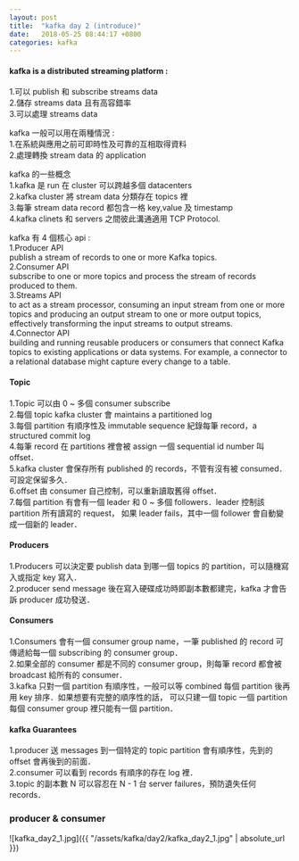 ```yaml
---
layout: post
title:  "kafka day 2 (introduce)"
date:   2018-05-25 08:44:17 +0800
categories: kafka
---
```


#### kafka is a distributed streaming platform : 
1.可以 publish 和 subscribe streams data  
2.儲存 streams data 且有高容錯率  
3.可以處理 streams data  

kafka 一般可以用在兩種情況 :  
1.在系統與應用之前可即時性及可靠的互相取得資料  
2.處理轉換 stream data 的 application  

kafka 的一些概念  
1.kafka 是 run 在 cluster 可以跨越多個 datacenters  
2.kafka cluster 將 stream data 分類存在 topics 裡  
3.每筆 stream data record 都包含一格 key,value 及 timestamp  
4.kafka clinets 和 servers 之間彼此溝通適用 TCP Protocol.  

kafka 有 4 個核心 api :  
1.Producer API  
  publish a stream of records to one or more Kafka topics.  
2.Consumer API  
  subscribe to one or more topics and process the stream of records produced to them.  
3.Streams API  
  to act as a stream processor, consuming an input stream from one or more topics and producing an output stream to one or more output topics, effectively transforming the input streams to output streams.  
4.Connector API  
  building and running reusable producers or consumers that connect Kafka topics to existing applications or data systems. For example, a connector to a relational database might capture every change to a table.  


#### Topic
1.Topic 可以由 0 ~ 多個 consumer subscribe  
2.每個 topic kafka cluster 會 maintains a partitioned log  
3.每個 partition 有順序性及 immutable sequence 紀錄每筆 record，a structured commit log  
4.每筆 record 在 partitions 裡會被 assign 一個 sequential id number 叫 offset．  
5.kafka cluster 會保存所有 published 的 records，不管有沒有被 consumed．可設定保留多久．  
6.offset 由 consumer 自己控制，可以重新讀取舊得 offset．  
7.每個 partition 有會有一個 leader 和 0 ~ 多個 followers．leader 控制該 partition 所有讀寫的 request，
  如果 leader fails，其中一個 follower 會自動變成一個新的 leader．  


#### Producers
1.Producers 可以決定要 publish data 到哪一個 topics 的 partition，可以隨機寫入或指定 key 寫入．  
2.producer send message 後在寫入硬碟成功時即副本數都建完，kafka 才會告訴 producer 成功發送．  

#### Consumers
1.Consumers 會有一個 consumer group name，一筆 published 的 record 可傳遞給每一個 subscribing 的 consumer group．  
2.如果全部的 consumer 都是不同的 consumer group，則每筆 record 都會被 broadcast 給所有的 consumer．  
3.kafka 只對一個 partition 有順序性，一般可以等 combined 每個 partition 後再用 key 排序．如果想要有完整的順序性的話，
  可以只建一個 topic 一個 partition 每個 consumer group 裡只能有一個 partition．  

#### kafka Guarantees
1.producer 送 messages 到一個特定的 topic partition 會有順序性，先到的 offset 會再後到的前面．  
2.consumer 可以看到 records 有順序的存在 log 裡．  
3.topic 的副本數 N 可以容忍在 N - 1 台 server failures，預防遺失任何 records．  


### producer & consumer
![kafka_day2_1.jpg]({{ "/assets/kafka/day2/kafka_day2_1.jpg" | absolute_url }})